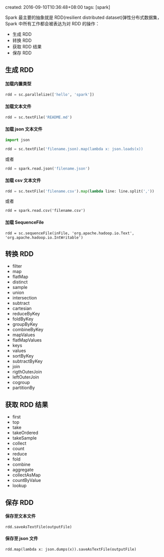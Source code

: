 created: 2016-09-10T10:36:48+08:00
tags: [spark]


Spark 最主要的抽象就是 RDD(resilient distributed dataset)弹性分布式数据集，
Spark 中所有工作都会被表达为对 RDD 的操作：

* 生成 RDD
* 转换 RDD
* 获取 RDD 结果
* 保存 RDD


## 生成 RDD

#### 加载内置类型

```python
rdd = sc.parallelize(['hello', 'spark'])
```


#### 加载文本文件

```python
rdd = sc.textFile('README.md')
```

#### 加载 json 文本文件

```python
import json

rdd = sc.textFile('filename.json).map(lambda x: json.loads(x))
```

或者

```python
rdd = spark.read.json('filename.json')
```


#### 加载 csv 文本文件

```python
rdd = sc.textFile('filename.csv').map(lambda line: line.split(','))
```

或者

```
rdd = spark.read.csv('filename.csv')
```

#### 加载 SequenceFile

```
rdd = sc.sequenceFile(inFile, 'org.apache.hadoop.io.Text', 'org.apache.hadoop.io.IntWritable')
```


## 转换 RDD

* filter
* map
* flatMap
* distinct
* sample
* union
* intersection
* subtract
* cartesian
* reduceByKey
* foldByKey
* groupByKey
* combineByKey
* mapValues
* flatMapValues
* keys
* values
* sortByKey
* subtractByKey
* join
* rigthOuterJoin
* leftOuterJoin
* cogroup
* partitionBy


## 获取 RDD 结果

* first
* top
* take
* takeOrdered
* takeSample
* collect
* count
* reduce
* fold
* combine
* aggregate
* collectAsMap
* countByValue
* lookup


## 保存 RDD


#### 保存至文本文件

```
rdd.saveAsTextFile(outputFile)
```


#### 保存至 json 文件

```
rdd.map(lambda x: json.dumps(x)).saveAsTextFile(outputFile)
```

